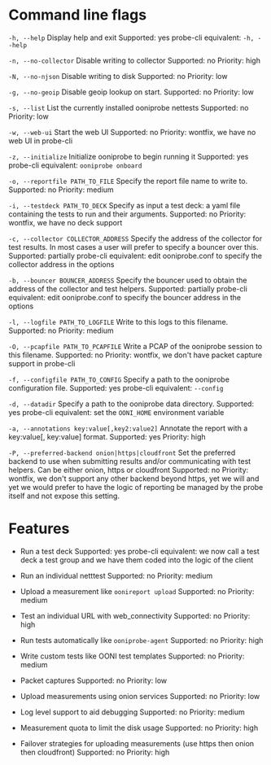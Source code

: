 # Command line flags

`-h, --help` Display help and exit
Supported: yes
probe-cli equivalent: `-h, --help`

`-n, --no-collector` Disable writing to collector
Supported: no
Priority: high

`-N, --no-njson` Disable writing to disk
Supported: no
Priority: low

`-g, --no-geoip` Disable geoip lookup on start.
Supported: no
Priority: low

`-s, --list` List the currently installed ooniprobe nettests
Supported: no
Priority: low

`-w, --web-ui` Start the web UI
Supported: no
Priority: wontfix, we have no web UI in probe-cli

`-z, --initialize` Initialize ooniprobe to begin running it
Supported: yes
probe-cli equivalent: `ooniprobe onboard`

`-o, --reportfile PATH_TO_FILE` Specify the report file name to write to.
Supported: no
Priority: medium

`-i, --testdeck PATH_TO_DECK` Specify as input a test deck: a yaml file containing the tests to run and their arguments.
Supported: no
Priority: wontfix, we have no deck support

`-c, --collector COLLECTOR_ADDRESS` Specify the address of the collector for test results. In most cases a user will prefer to specify a bouncer over this.
Supported: partially
probe-cli equivalent: edit ooniprobe.conf to specify the collector address in the options

`-b, --bouncer BOUNCER_ADDRESS` Specify the bouncer used to obtain the address of the collector and test helpers.
Supported: partially
probe-cli equivalent: edit ooniprobe.conf to specify the bouncer address in the options

`-l, --logfile PATH_TO_LOGFILE` Write to this logs to this filename.
Supported: no
Priority: medium

`-O, --pcapfile PATH_TO_PCAPFILE` Write a PCAP of the ooniprobe session to this filename.
Supported: no
Priority: wontfix, we don't have packet capture support in probe-cli

`-f, --configfile PATH_TO_CONFIG` Specify a path to the ooniprobe configuration file.
Supported: yes
probe-cli equivalent: `--config`

`-d, --datadir` Specify a path to the ooniprobe data directory.
Supported: yes
probe-cli equivalent: set the `OONI_HOME` environment variable

`-a, --annotations key:value[,key2:value2]` Annotate the report with a key:value[, key:value] format.
Supported: yes
Priority: high

`-P, --preferred-backend onion|https|cloudfront` Set the preferred backend to use when submitting results and/or communicating with test helpers. Can be either onion, https or cloudfront
Supported: no
Priority: wontfix, we don't support any other backend beyond https, yet we will
and yet we would prefer to have the logic of reporting be managed by the probe
itself and not expose this setting.

# Features

* Run a test deck
Supported: yes
probe-cli equivalent: we now call a test deck a test group and we have them
coded into the logic of the client

* Run an individual netttest
Supported: no
Priority: medium

* Upload a measurement like `oonireport upload`
Supported: no
Priority: medium

* Test an individual URL with web_connectivity
Supported: no
Priority: high

* Run tests automatically like `ooniprobe-agent`
Supported: no
Priority: high

* Write custom tests like OONI test templates
Supported: no
Priority: medium

* Packet captures
Supported: no
Priority: low

* Upload measurements using onion services
Supported: no
Priority: low

* Log level support to aid debugging
Supported: no
Priority: medium

* Measurement quota to limit the disk usage
Supported: no
Priority: high

* Failover strategies for uploading measurements (use https then onion then cloudfront)
Supported: no
Priority: high
